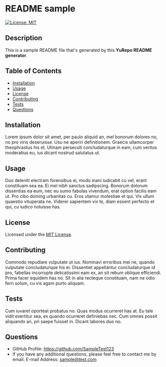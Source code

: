 
# README sample
[![License: MIT](https://img.shields.io/badge/License-MIT-yellow.svg)](https://opensource.org/licenses/MIT)

## Description
This is a sample README file that's generated by this **YuRepo README generator**.

## Table of Contents
- [Installation](#installation)
- [Usage](#usage)
- [License](#license)
- [Contributing](#contributing)
- [Tests](#tests)
- [Questions](#questions)

## Installation
Lorem ipsum dolor sit amet, per paulo aliquid an, mel bonorum dolores no, no pro viris deseruisse. Usu ne aperiri definitionem. Graecis ullamcorper theophrastus his et. Utinam persecuti concludaturque in eam, cum veritus moderatius eu, ius dicant nostrud salutatus ut.

## Usage
Duo deleniti electram forensibus ei, modo inani iudicabit cu vel, erant constituam sea ea. Ei mel nibh sanctus sadipscing. Bonorum dolorum dissentias ea eum, nec eu sumo fabulas vivendum, erat option facilis eam ut. Pro cibo doming urbanitas cu. Eros utamur molestiae et qui. Vis ullum quaestio vituperata ne. Viderer sapientem vix te, diam essent perfecto et qui, cu iudico noluisse has.

## License
Licensed under the [MIT License](https://opensource.org/licenses/MIT).
      

## Contributing
Commodo repudiare vulputate ut ius. Nominavi erroribus mei ne, quando vulputate concludaturque his ei. Dissentiet appellantur concludaturque id pro, fabellas incorrupte delicatissimi eam ex, an sit rebum oblique efficiendi. Prima facer equidem has no. Sit in alia recteque constituam, nam ne odio ferri solum, cu vis agam purto aliquam.
      
## Tests
Cum iuvaret oporteat probatus no. Quas modus ocurreret has at. Eu tale vidit evertitur sea, ex quando ocurreret definiebas nec. Cum omnes possit aliquando an, pri saepe fuisset in. Dicant labores duo no.
      
## Questions
- GitHub Profile: https://github.com/SampleTest123
- If you have any additional questions, please feel free to contact me by email.
  E-mail Address: <sample@test.com>
      
  